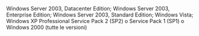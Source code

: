  Windows Server 2003, Datacenter Edition; Windows Server 2003, Enterprise Edition; Windows Server 2003, Standard Edition; Windows Vista; Windows XP Professional Service Pack 2 (SP2) o Service Pack 1 (SP1) o Windows 2000 (tutte le versioni) 